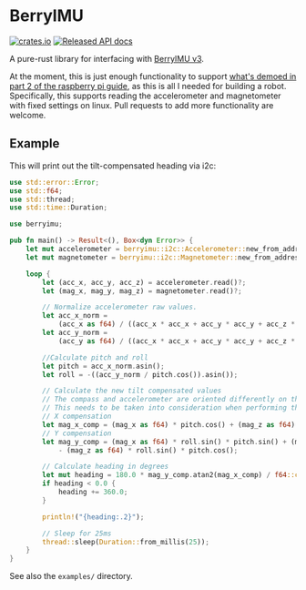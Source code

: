 # BerryIMU

[![crates.io](https://img.shields.io/crates/v/berryimu.svg)](https://crates.io/crates/berryimu)
[![Released API docs](https://docs.rs/berryimu/badge.svg)](https://docs.rs/berryimu)

A pure-rust library for interfacing with [BerryIMU v3](https://ozzmaker.com/product/berryimu-accelerometer-gyroscope-magnetometer-barometricaltitude-sensor/).

At the moment, this is just enough functionality to support [what's demoed in part 2 of the raspberry pi guide](https://ozzmaker.com/compass2/), as this is all I needed for building a robot. Specifically, this supports reading the accelerometer and magnetometer with fixed settings on linux. Pull requests to add more functionality are welcome.

## Example

This will print out the tilt-compensated heading via i2c:

```rust
use std::error::Error;
use std::f64;
use std::thread;
use std::time::Duration;

use berryimu;

pub fn main() -> Result<(), Box<dyn Error>> {
    let mut accelerometer = berryimu::i2c::Accelerometer::new_from_address("/dev/i2c-1")?;
    let mut magnetometer = berryimu::i2c::Magnetometer::new_from_address("/dev/i2c-1")?;

    loop {
        let (acc_x, acc_y, acc_z) = accelerometer.read()?;
        let (mag_x, mag_y, mag_z) = magnetometer.read()?;

        // Normalize accelerometer raw values.
        let acc_x_norm =
            (acc_x as f64) / ((acc_x * acc_x + acc_y * acc_y + acc_z * acc_z) as f64).sqrt();
        let acc_y_norm =
            (acc_y as f64) / ((acc_x * acc_x + acc_y * acc_y + acc_z * acc_z) as f64).sqrt();

        //Calculate pitch and roll
        let pitch = acc_x_norm.asin();
        let roll = -((acc_y_norm / pitch.cos()).asin());

        // Calculate the new tilt compensated values
        // The compass and accelerometer are oriented differently on the the BerryIMUv1, v2 and v3.
        // This needs to be taken into consideration when performing the calculations.
        // X compensation
        let mag_x_comp = (mag_x as f64) * pitch.cos() + (mag_z as f64) * pitch.sin();
        // Y compensation
        let mag_y_comp = (mag_x as f64) * roll.sin() * pitch.sin() + (mag_y as f64) * roll.cos()
            - (mag_z as f64) * roll.sin() * pitch.cos();

        // Calculate heading in degrees
        let mut heading = 180.0 * mag_y_comp.atan2(mag_x_comp) / f64::consts::PI;
        if heading < 0.0 {
            heading += 360.0;
        }

        println!("{heading:.2}");

        // Sleep for 25ms
        thread::sleep(Duration::from_millis(25));
    }
}
```

See also the `examples/` directory.
